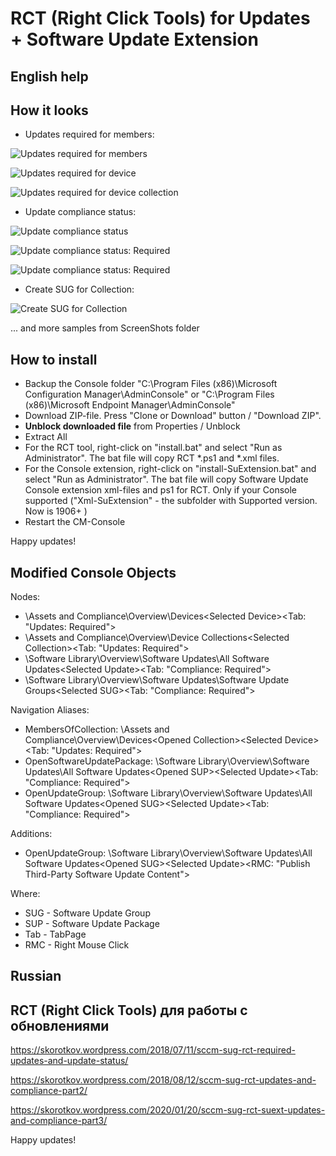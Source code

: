 # RCT (Right Click Tools) for Updates + Software Update Extension

## English help

## How it looks

- Updates required for members:

![Updates required for members](screenshots/rct-01.png?raw=true "Updates required for the computer")

![Updates required for device](screenshots/SuExt+rct-01.png?raw=true "Updates required for the device")

![Updates required for device collection](screenshots/SuExt+rct-02.png?raw=true "Updates required for the device collection")

- Update compliance status:

![Update compliance status](screenshots/rct-03.png?raw=true "Update compliance status")

![Update compliance status: Required](screenshots/SuExt+rct-03.png?raw=true "Update compliance status")

![Update compliance status: Required](screenshots/SuExt+rct-04.png?raw=true "Update compliance status")

- Create SUG for Collection:

![Create SUG for Collection](screenshots/rct-04.png?raw=true "Create SUG for Collection")

... and more samples from ScreenShots folder

## How to install

- Backup the Console folder "C:\Program Files (x86)\Microsoft Configuration Manager\AdminConsole" or "C:\Program Files (x86)\Microsoft Endpoint Manager\AdminConsole"
- Download ZIP-file. Press "Clone or Download" button / "Download ZIP".
- **Unblock downloaded file** from Properties / Unblock
- Extract All
- For the RCT tool, right-click on "install.bat" and select "Run as Administrator". The bat file will copy RCT *.ps1 and *.xml files.
- For the Console extension, right-click on "install-SuExtension.bat" and select "Run as Administrator". The bat file will copy Software Update Console extension xml-files and ps1 for RCT. Only if your Console supported ("Xml-SuExtension" - the subfolder with Supported version. Now is 1906+ )
- Restart the CM-Console

Happy updates!

## Modified Console Objects

Nodes:

- \Assets and Compliance\Overview\Devices\<Selected Device>\<Tab: "Updates: Required">
- \Assets and Compliance\Overview\Device Collections\<Selected Collection>\<Tab: "Updates: Required">
- \Software Library\Overview\Software Updates\All Software Updates\<Selected Update>\<Tab: "Compliance: Required">
- \Software Library\Overview\Software Updates\Software Update Groups\<Selected SUG>\<Tab: "Compliance: Required">

Navigation Aliases:

- MembersOfCollection: \Assets and Compliance\Overview\Devices\<Opened Collection>\<Selected Device>\<Tab: "Updates: Required">
- OpenSoftwareUpdatePackage: \Software Library\Overview\Software Updates\All Software Updates\<Opened SUP>\<Selected Update>\<Tab: "Compliance: Required">
- OpenUpdateGroup: \Software Library\Overview\Software Updates\All Software Updates\<Opened SUG>\<Selected Update>\<Tab: "Compliance: Required">

Additions:

- OpenUpdateGroup: \Software Library\Overview\Software Updates\All Software Updates\<Opened SUG>\<Selected Update>\<RMC: "Publish Third-Party Software Update Content">

Where:

- SUG - Software Update Group
- SUP - Software Update Package
- Tab - TabPage
- RMC - Right Mouse Click

## Russian

## RCT (Right Click Tools) для работы с обновлениями

https://skorotkov.wordpress.com/2018/07/11/sccm-sug-rct-required-updates-and-update-status/

https://skorotkov.wordpress.com/2018/08/12/sccm-sug-rct-updates-and-compliance-part2/

https://skorotkov.wordpress.com/2020/01/20/sccm-sug-rct-suext-updates-and-compliance-part3/

Happy updates!

